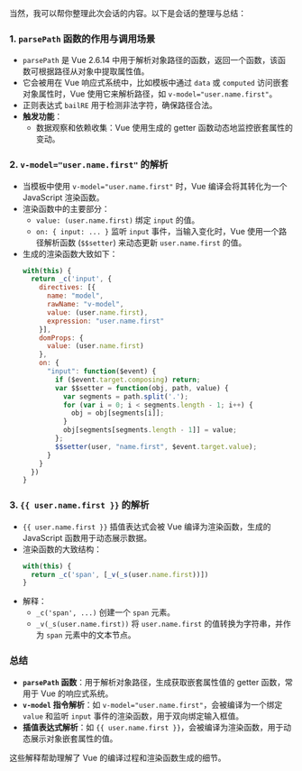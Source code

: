 当然，我可以帮你整理此次会话的内容。以下是会话的整理与总结：

### 1. **`parsePath` 函数的作用与调用场景**
   - `parsePath` 是 Vue 2.6.14 中用于解析对象路径的函数，返回一个函数，该函数可根据路径从对象中提取属性值。
   - 它会被用在 Vue 响应式系统中，比如模板中通过 `data` 或 `computed` 访问嵌套对象属性时，Vue 使用它来解析路径，如 `v-model="user.name.first"`。
   - 正则表达式 `bailRE` 用于检测非法字符，确保路径合法。
   - **触发功能**：
     - 数据观察和依赖收集：Vue 使用生成的 getter 函数动态地监控嵌套属性的变动。

### 2. **`v-model="user.name.first"` 的解析**
   - 当模板中使用 `v-model="user.name.first"` 时，Vue 编译会将其转化为一个 JavaScript 渲染函数。
   - 渲染函数中的主要部分：
     - `value: (user.name.first)` 绑定 `input` 的值。
     - `on: { input: ... }` 监听 `input` 事件，当输入变化时，Vue 使用一个路径解析函数 (`$$setter`) 来动态更新 `user.name.first` 的值。
   - 生成的渲染函数大致如下：
     ```js
     with(this) {
       return _c('input', {
         directives: [{
           name: "model",
           rawName: "v-model",
           value: (user.name.first),
           expression: "user.name.first"
         }],
         domProps: {
           value: (user.name.first)
         },
         on: {
           "input": function($event) {
             if ($event.target.composing) return;
             var $$setter = function(obj, path, value) {
               var segments = path.split('.');
               for (var i = 0; i < segments.length - 1; i++) {
                 obj = obj[segments[i]];
               }
               obj[segments[segments.length - 1]] = value;
             };
             $$setter(user, "name.first", $event.target.value);
           }
         }
       })
     }
     ```

### 3. **`{{ user.name.first }}` 的解析**
   - `{{ user.name.first }}` 插值表达式会被 Vue 编译为渲染函数，生成的 JavaScript 函数用于动态展示数据。
   - 渲染函数的大致结构：
     ```js
     with(this) {
       return _c('span', [_v(_s(user.name.first))])
     }
     ```
   - 解释：
     - `_c('span', ...)` 创建一个 `span` 元素。
     - `_v(_s(user.name.first))` 将 `user.name.first` 的值转换为字符串，并作为 `span` 元素中的文本节点。

### 总结

- **`parsePath` 函数**：用于解析对象路径，生成获取嵌套属性值的 getter 函数，常用于 Vue 的响应式系统。
- **`v-model` 指令解析**：如 `v-model="user.name.first"`，会被编译为一个绑定 `value` 和监听 `input` 事件的渲染函数，用于双向绑定输入框值。
- **插值表达式解析**：如 `{{ user.name.first }}`，会被编译为渲染函数，用于动态展示对象嵌套属性的值。

这些解释帮助理解了 Vue 的编译过程和渲染函数生成的细节。